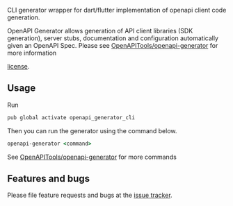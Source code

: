 CLI generator wrapper for dart/flutter implementation of openapi client code generation.

OpenAPI Generator allows generation of API client libraries (SDK generation), server stubs, 
documentation and configuration automatically given an OpenAPI Spec. 
Please see [OpenAPITools/openapi-generator](https://github.com/OpenAPITools/openapi-generator) for more information

[license](https://github.com/gibahjoe/openapi-generator-dart/blob/master/openapi-generator-annotations/LICENSE).

## Usage

Run

```cmd
pub global activate openapi_generator_cli
```
Then you can run the generator using the command below.
```cmd
openapi-generator <command>
```

See [OpenAPITools/openapi-generator](https://github.com/OpenAPITools/openapi-generator) for more commands

## Features and bugs

Please file feature requests and bugs at the [issue tracker][tracker].

[tracker]: https://github.com/gibahjoe/openapi-generator-dart/issues
